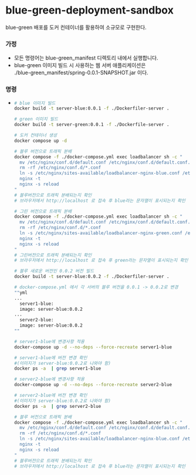 # blue-green-deployment-sandbox
blue-green 배포를 도커 컨테이너를 활용하여 소규모로 구현한다.



### 가정
- 모든 명령어는 blue-green_manifest 디렉토리 내에서 실행합니다.
- blue-green 이미지 빌드 시 사용하는 웹 서버 애플리케이션은   
  ./blue-green_manifest/spring-0.0.1-SNAPSHOT.jar 이다.

### 명령
- ```bash
  # blue 이미지 빌드
  docker build -t server-blue:0.0.1 -f ./Dockerfiler-server .

  # green 이미지 빌드
  docker build -t server-green:0.0.1 -f ./Dockerfile-server .

  # 도커 컨테이너 생성
  docker compose up -d

  # 블루 버전으로 트래픽 분배
  docker compose -f ./docker-compose.yml exec loadbalancer sh -c "
    mv /etc/nginx/conf.d/default.conf /etc/nginx/conf.d/default.conf.bak 
    rm -rf /etc/nginx/conf.d/*.conf
    ln -s /etc/nginx/sites-available/loadbalancer-nginx-blue.conf /etc/nginx/conf.d/
    nginx -t
    nginx -s reload
  "
  # 블루버전으로 트래픽 분배되는지 확인
  # 브라우저에서 http://localhost 로 접속 후 blue라는 문자열이 표시되는지 확인

  # 그린 버전으로 트래픽 분배
  docker compose -f ./docker-compose.yml exec loadbalancer sh -c "
    mv /etc/nginx/conf.d/default.conf /etc/nginx/conf.d/default.conf.bak 
    rm -rf /etc/nginx/conf.d/*.conf
    ln -s /etc/nginx/sites-available/loadbalancer-nginx-green.conf /etc/nginx/conf.d/
    nginx -t
    nginx -s reload
  "
  # 그린버전으로 트래픽 분배되는지 확인
  # 브라우저에서 http://localhost 로 접속 후 green라는 문자열이 표시되는지 확인

  # 블루 새로운 버전인 0.0.2 버전 빌드
  docker build -t server-blue:0.0.2 -f ./Dockerfiler-server .

  # docker-compose.yml 에서 각 서버의 블루 버전을 0.0.1 -> 0.0.2로 변경
  ""yml
  ...
    server1-blue:
    image: server-blue:0.0.2
  ...
    server2-blue:
    image: server-blue:0.0.2
  ""

  # server1-blue에 변경사항 적용
  docker-compose up -d --no-deps --force-recreate server1-blue

  # server1-blue에 버전 변경 확인
  #(이미지가 server-blue:0.0.2로 나와야 함)
  docker ps -a  | grep server1-blue

  # server2-blue에 변경사항 적용
  docker-compose up -d --no-deps --force-recreate server2-blue
  
  # server2-blue에 버전 변경 확인
  #(이미지가 server-blue:0.0.2로 나와야 함)
  docker ps -a  | grep server2-blue

  # 블루 버전으로 트래픽 분배
  docker compose -f ./docker-compose.yml exec loadbalancer sh -c "
    mv /etc/nginx/conf.d/default.conf /etc/nginx/conf.d/default.conf.bak 
    rm -rf /etc/nginx/conf.d/*.conf
    ln -s /etc/nginx/sites-available/loadbalancer-nginx-blue.conf /etc/nginx/conf.d/
    nginx -t
    nginx -s reload
  "
  # 블루버전으로 트래픽 분배되는지 확인
  # 브라우저에서 http://localhost 로 접속 후 blue라는 문자열이 표시되는지 확인
  ```


    